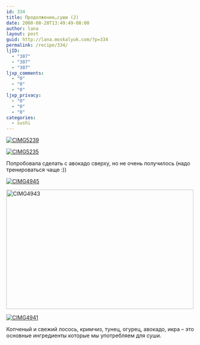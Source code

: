 ```yaml
---
id: 334
title: Продолжение…суши (2)
date: 2008-08-28T13:49:49-08:00
author: lana
layout: post
guid: http://lana.moskalyuk.com/?p=334
permalink: /recipe/334/
ljID:
  - "307"
  - "307"
  - "307"
ljxp_comments:
  - "0"
  - "0"
  - "0"
ljxp_privacy:
  - "0"
  - "0"
  - "0"
categories:
  - sushi
---
```

<a class="flickr-image" title="CIMG5239" rel="flickr-mgr" href="http://www.flickr.com/photos/67405678@N00/2809842887/"><img class="flickr-large" longdesc="http://farm4.static.flickr.com/3061/2809842887_ffb3f0f55d_o.jpg" src="http://farm4.static.flickr.com/3061/2809842887_1be725b3fc.jpg" alt="CIMG5239" /></a>

<a class="flickr-image" title="CIMG5235" rel="flickr-mgr" href="http://www.flickr.com/photos/67405678@N00/2810687592/"><img class="flickr-large" longdesc="http://farm4.static.flickr.com/3152/2810687592_ec11d22374_o.jpg" src="http://farm4.static.flickr.com/3152/2810687592_c43299e897.jpg" alt="CIMG5235" /></a>

Попробовала сделать с авокадо сверху, но не очень получилось (надо тренироваться чаще :))

<a class="flickr-image" title="CIMG4945" rel="flickr-mgr" href="http://www.flickr.com/photos/67405678@N00/2764878842/"><img class="flickr-large" longdesc="http://farm4.static.flickr.com/3120/2764878842_66a1a22d54_o.jpg" src="http://farm4.static.flickr.com/3120/2764878842_a2df902957.jpg" alt="CIMG4945" /></a>

<a class="flickr-image" title="CIMG4943" rel="flickr-mgr" href="http://www.flickr.com/photos/67405678@N00/2764030535/"><img loading="lazy" class="flickr-large" longdesc="http://farm4.static.flickr.com/3259/2764030535_b74f63b94e_o.jpg" src="http://farm4.static.flickr.com/3259/2764030535_4513c083f2.jpg" alt="CIMG4943" width="500" height="319" /></a>

<a class="flickr-image" title="CIMG4943" rel="flickr-mgr" href="http://www.flickr.com/photos/67405678@N00/2764030535/"></a><a class="flickr-image" title="CIMG4941" rel="flickr-mgr" href="http://www.flickr.com/photos/67405678@N00/2764024851/"><img class="flickr-large" longdesc="http://farm4.static.flickr.com/3288/2764024851_8a8b5fceb4_o.jpg" src="http://farm4.static.flickr.com/3288/2764024851_8d15c5db68.jpg" alt="CIMG4941" /></a>

Копченый и свежий лосось, кримчиз, тунец, огурец, авокадо, икра &#8211; это основные ингредиенты которые мы употребляем для суши.